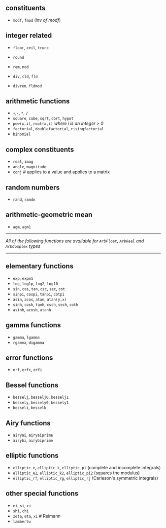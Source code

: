 
## constituents

- `modf`, `fmod` (_inv of modf_)

## integer related

- `floor`, `ceil`, `trunc`
- `round`

- `rem`, `mod`
- `div`, `cld`, `fld`
- `divrem`, `fldmod`

## arithmetic functions

- `+`,`-`, `*`, `/`
- `square`, `cube`, `sqrt`, `cbrt`, `hypot`
- `pow(x,i)`, `root(x,i)` _where i is an integer > 0_
- `factorial`, `doublefactorial`, `risingfactorial`
- `binomial`

## complex constituents

- `real`, `imag`
- `angle`, `magnitude`
- `conj` # applies to a value and applies to a matrix

## random numbers

- `rand`, `randn`

## arithmetic-geometric mean

- `agm`, `agm1`

----

_All of the following functions are available for `ArbFloat`, `ArbReal` and `ArbComplex` types_

---

## elementary functions

- `exp`, `expm1`
- `log`, `log1p`, `log2`, `log10`
- `sin`, `cos`, `tan`, `csc`, `sec`, `cot`
- `sinpi`, `cospi`, `tanpi`, `cotpi`
- `asin`, `acos`, `atan`, `atan(y,x)`
- `sinh`, `cosh`, `tanh`, `csch`, `sech`, `coth`
- `asinh`, `acosh`, `atanh`

## gamma functions

- `gamma`, `lgamma`
- `rgamma`, `digamma`

## error functions

- `erf`, `erfc`, `erfi`

## Bessel functions

- `besselj`, `besselj0`, `besselj1`
- `bessely`, `bessely0`, `bessely1`
- `besseli`, `besselk`
       
## Airy functions

- `airyai`, `airyaiprime`
- `airybi`, `airybiprime`

## elliptic functions

- `elliptic_e`, `elliptic_k`, `elliptic_pi`     (complete and incomplete integrals)
- `elliptic_e2`, `elliptic_k2`, `elliptic_pi2`  (squares the modulus)
- `elliptic_rf`, `elliptic_rg`, `elliptic_rj`   (Carleson's symmetric integrals)

## other special functions

- `ei`, `si`, `ci`
- `shi`, `chi`
- `zeta`, `eta`, `xi`    # Reimann
- `lambertw`
